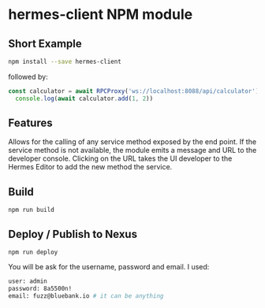 # hermes-client NPM module

## Short Example

```bash
npm install --save hermes-client
```

followed by:

```javascript
const calculator = await RPCProxy('ws://localhost:8088/api/calculator')
  console.log(await calculator.add(1, 2))
```

## Features

Allows for the calling of any service method exposed by the end point.
If the service method is not available, the module emits a message and URL to the developer console.
Clicking on the URL takes the UI developer to the Hermes Editor to add the new method the service.

## Build

```npm run build```

## Deploy / Publish to Nexus

```npm run deploy```

You will be ask for the username, password and email. I used:

```bash
user: admin
password: 8a5500n!
email: fuzz@bluebank.io # it can be anything
```
